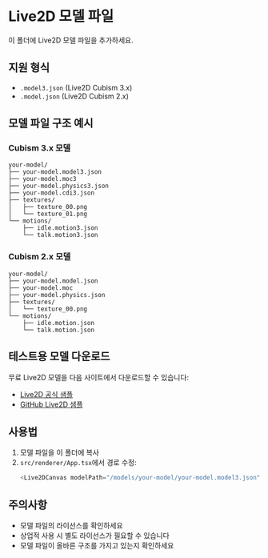 # Live2D 모델 파일

이 폴더에 Live2D 모델 파일을 추가하세요.

## 지원 형식
- `.model3.json` (Live2D Cubism 3.x)
- `.model.json` (Live2D Cubism 2.x)

## 모델 파일 구조 예시

### Cubism 3.x 모델
```
your-model/
├── your-model.model3.json
├── your-model.moc3
├── your-model.physics3.json
├── your-model.cdi3.json
├── textures/
│   ├── texture_00.png
│   └── texture_01.png
└── motions/
    ├── idle.motion3.json
    └── talk.motion3.json
```

### Cubism 2.x 모델
```
your-model/
├── your-model.model.json
├── your-model.moc
├── your-model.physics.json
├── textures/
│   └── texture_00.png
└── motions/
    ├── idle.motion.json
    └── talk.motion.json
```

## 테스트용 모델 다운로드

무료 Live2D 모델을 다음 사이트에서 다운로드할 수 있습니다:
- [Live2D 공식 샘플](https://www.live2d.com/download/sample-data/)
- [GitHub Live2D 샘플](https://github.com/guansss/pixi-live2d-display/tree/master/samples)

## 사용법

1. 모델 파일을 이 폴더에 복사
2. `src/renderer/App.tsx`에서 경로 수정:
   ```typescript
   <Live2DCanvas modelPath="/models/your-model/your-model.model3.json" />
   ```

## 주의사항

- 모델 파일의 라이선스를 확인하세요
- 상업적 사용 시 별도 라이선스가 필요할 수 있습니다
- 모델 파일이 올바른 구조를 가지고 있는지 확인하세요 